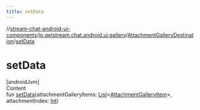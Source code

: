```yaml
---
title: setData
---
```

//[stream-chat-android-ui-components](../../../index.md)/[io.getstream.chat.android.ui.gallery](../index.md)/[AttachmentGalleryDestination](index.md)/[setData](setData.md)



# setData  
[androidJvm]  
Content  
fun [setData](setData.md)(attachmentGalleryItems: [List](https://kotlinlang.org/api/latest/jvm/stdlib/kotlin.collections/-list/index.html)&lt;[AttachmentGalleryItem](../AttachmentGalleryItem/index.md)&gt;, attachmentIndex: [Int](https://kotlinlang.org/api/latest/jvm/stdlib/kotlin/-int/index.html))  



